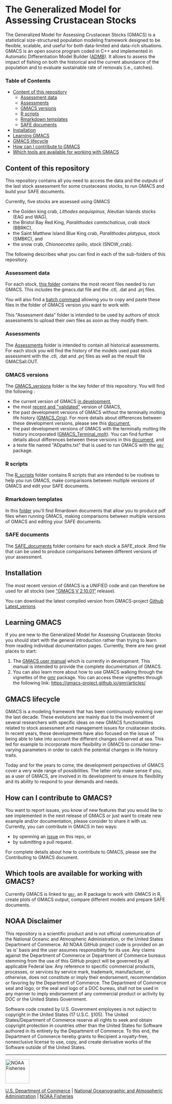 # The Generalized Model for Assessing Crustacean Stocks

The Generalized Model for Assessing Crustacean Stocks (GMACS) is a statistical size-structured population modeling framework designed to be flexible, scalable, and useful for both data-limited and data-rich situations. GMACS is an open source program coded in C++ and implemented in Automatic Differentiation Model Builder ([ADMB](http://www.admb-project.org/)). It allows to assess the impact of fishing on both the historical and the current abundance of the population and to evaluate sustainable rate of removals (i.e., catches).

### Table of Contents

 -  [Content of this repository](#content-of-this-repository)
    * [Assessment data](#assessment-data)
    * [Assessments](#assessments)
    * [GMACS versions](#gmacs-versions)
    * [R scripts](#r-scripts)
    * [Rmarkdown templates](#rmarkdown-templates)
    * [SAFE documents](#safe-documents)
 -  [Installation](#installation)
 -  [Learning GMACS](#learning-gmacs)
 -  [GMACS lifecycle](#gmacs-lifecycle)
 -  [How can I contribute to GMACS](#how-can-i-contribute-to-gmacs)
 -  [Which tools are available for working with GMACS](#which-tools-are-available-for-working-with-gmacs)

## Content of this repository

This repository contains all you need to access the data and the outputs of the last stock assessment for some crustaceans stocks, to run GMACS and build your SAFE documents. 

Currently, five stocks are assessed using GMACS
  * the Golden king crab, _Lithodes aequispinus_, Aleutian Islands stocks (EAG and WAG),
  * the Bristol Bay Red King, _Paralithodes camtschaticus_, crab stock (BBRKC),
  * the Saint Matthew Island Blue King crab, _Paralithodes platypus_, stock (SMBKC), and
  * the snow crab, _Chionoecetes opilio_, stock (SNOW_crab).

The following describes what you can find in each of the sub-folders of this repository.

### Assessment data

For each stock, [this folder](https://github.com/GMACS-project/GMACS_Assessment_code/tree/main/Assessment_data) contains the most recent files needed to run GMACS. This includes the gmacs.dat file and the .ctl, .dat and .prj files.

You will also find a [batch command](https://github.com/GMACS-project/GMACS_Assessment_code/blob/main/Assessment_data/get_data.bat) allowing you to copy and paste these files in the folder of GMACS version you want to work with.

This "Assessment data" folder is intended to be used by authors of stock assessments to upload their own files as soon as they modify them.

### Assessments

The [Assessments](https://github.com/GMACS-project/GMACS_Assessment_code/tree/main/Assessments) folder is intended to contain all historical assessments. For each stock you will find the history of the models used past stock assessment with the .ctl, .dat and .prj files as well as the result file GMACSall.OUT.

### GMACS versions

The [GMACS_versions](https://github.com/GMACS-project/GMACS_Assessment_code/tree/main/GMACS_versions) folder is the key folder of this repository.
You will find the following :
  * the current version of GMACS [in development](https://github.com/GMACS-project/GMACS_Assessment_code/tree/main/GMACS_versions/Dvpt_Version),
  * the most [recent and "validated"](https://github.com/GMACS-project/GMACS_Assessment_code/tree/main/GMACS_versions/Latest_Version) version of GMACS,
  * the past development versions of GMACS without the terminally molting life history ([GMACS_Orig](https://github.com/GMACS-project/GMACS_Assessment_code/tree/main/GMACS_versions/GMACS_Orig)). For more details about differences between these development versions, please see this [document](https://github.com/GMACS-project/GMACS_Assessment_code/blob/main/GMACS_versions/GMACS_Orig/VERSIONS_GMACS_Orig.docx),
  * the past development versions of GMACS with the terminally molting life history incorporated ([GMACS_Terminal_molt](https://github.com/GMACS-project/GMACS_Assessment_code/tree/main/GMACS_versions/GMACS_Terminal_molt)). You can find further details about differences between these versions in this [document](https://github.com/GMACS-project/GMACS_Assessment_code/blob/main/GMACS_versions/GMACS_Terminal_molt/VERSIONS_GMACS_Terminal_molt.docx), and
  * a texte file named "ADpaths.txt" that is used to run GMACS with the [`gmr`](gmacs-project.github.io/gmr/) package.

### R scripts

The [R_scripts](https://github.com/GMACS-project/GMACS_Assessment_code/tree/main/R_scripts) folder contains R scripts that are intended to be routines to help you run GMACS, make comparisons between multiple versions of GMACS and edit your SAFE documents.

### Rmarkdown templates

In this [folder](https://github.com/GMACS-project/GMACS_Assessment_code/tree/main/Rmarkdown_templates) you'll find Rmardown documents that allow you to produce pdf files when running GMACS, making comparisons between multiple versions of GMACS and editing your SAFE documents.

### SAFE documents

The [SAFE_documents](https://github.com/GMACS-project/GMACS_Assessment_code/tree/main/SAFE_documents) folder contains for each stock a *SAFE_stock* .Rmd file that can be used to produce comparisons between different versions of your assessment.

## Installation

The most recent version of GMACS is a UNIFIED code and can therefore be used for all stocks (see ["GMACS V 2.10.01"](https://github.com/GMACS-project/GMACS_Assessment_code/releases/tag/V2.10.01) release). 

You can download the latest compiled version from GMACS-project [Github Latest_verions](https://github.com/GMACS-project/GMACS_Assessment_code/tree/main/GMACS_versions/Latest_Version)

## Learning GMACS

If you are new to the Generalized Model for Assessing Crustacean Stocks you should start with the general introduction rather than trying to learn from reading individual documentation pages.
Currently, there are two great places to start:
 1. The [GMACS user manual](https://gmacs-project.github.io/User-manual/) which is currently in development. This manual is intended to provide the complete documentation of GMACS.
 2. You can also learn more about how to use GMACS walking through the vignettes of the [gmr](https://gmacs-project.github.io/gmr/index.html) package. You can access these vignettes through the following link: https://gmacs-project.github.io/gmr/articles/

## GMACS lifecycle

GMACS is a modeling framework that has been continuously evolving over the last decade. These evolutions are mainly due to the involvement of several researchers with specific ideas on new GMACS functionalities related to stock assessment and management issues for crustacean stocks. In recent years, these developments have also focused on the issue of being able to take into account the different changes observed at sea. This led for example to incorporate more flexibility in GMACS to consider time-varying parameters in order to catch the potential changes in life history traits. 

Today and for the years to come, the development perspectives of GMACS cover a very wide range of possibilities. The latter only make sense if you, as a user of GMACS, are involved in its development to ensure its flexibility and its ability to respond to your demands and needs.

## How can I contribute to GMACS?

You want to report issues, you know of new features that you would like to see implemented in the next release of GMACS or just want to create new example and/or documentation, please consider to share it with us. Currently, you can contribute in GMACS in two ways: 
 * by openning an [issue](https://github.com/GMACS-project/GMACS_Assessment_code/issues) on this repo, or 
 * by submitting a pull request.

For complete details about how to contribute to GMACS, please see the Contributing to GMACS document.

## Which tools are available for working with GMACS?

Currently GMACS is linked to [`gmr`](gmacs-project.github.io/gmr/), an R package to work with GMACS in R, create plots of GMACS output, compare different models and prepare SAFE documents.

## NOAA Disclaimer

This repository is a scientific product and is not official communication of the National Oceanic and Atmospheric Administration, or the United States Department of Commerce. All NOAA GitHub project code is provided on an 'as is' basis and the user assumes responsibility for its use. Any claims against the Department of Commerce or Department of Commerce bureaus stemming from the use of this GitHub project will be governed by all applicable Federal law. Any reference to specific commercial products, processes, or services by service mark, trademark, manufacturer, or otherwise, does not constitute or imply their endorsement, recommendation or favoring by the Department of Commerce. The Department of Commerce seal and logo, or the seal and logo of a DOC bureau, shall not be used in any manner to imply endorsement of any commercial product or activity by DOC or the United States Government.

Software code created by U.S. Government employees is not subject to copyright in the United States (17 U.S.C. §105). The United States/Department of Commerce reserve all rights to seek and obtain copyright protection in countries other than the United States for Software authored in its entirety by the Department of Commerce. To this end, the Department of Commerce hereby grants to Recipient a royalty-free, nonexclusive license to use, copy, and create derivative works of the Software outside of the United States.

****************************

<img src="https://raw.githubusercontent.com/nmfs-general-modeling-tools/nmfspalette/main/man/figures/noaa-fisheries-rgb-2line-horizontal-small.png" height="75" alt="NOAA Fisheries">

[U.S. Department of Commerce](https://www.commerce.gov/) | [National Oceanographic and Atmospheric Administration](https://www.noaa.gov) | [NOAA Fisheries](https://www.fisheries.noaa.gov/)
